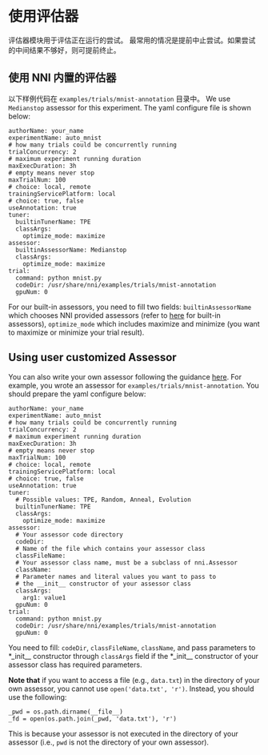 # **使用评估器**

评估器模块用于评估正在运行的尝试。 最常用的情况是提前中止尝试。如果尝试的中间结果不够好，则可提前终止。

## 使用 NNI 内置的评估器

以下样例代码在 `examples/trials/mnist-annotation` 目录中。 We use `Medianstop` assessor for this experiment. The yaml configure file is shown below:

    authorName: your_name
    experimentName: auto_mnist
    # how many trials could be concurrently running
    trialConcurrency: 2
    # maximum experiment running duration
    maxExecDuration: 3h
    # empty means never stop
    maxTrialNum: 100
    # choice: local, remote  
    trainingServicePlatform: local
    # choice: true, false  
    useAnnotation: true
    tuner:
      builtinTunerName: TPE
      classArgs:
        optimize_mode: maximize
    assessor:
      builtinAssessorName: Medianstop
      classArgs:
        optimize_mode: maximize
    trial:
      command: python mnist.py
      codeDir: /usr/share/nni/examples/trials/mnist-annotation
      gpuNum: 0
    

For our built-in assessors, you need to fill two fields: `builtinAssessorName` which chooses NNI provided assessors (refer to [here]() for built-in assessors), `optimize_mode` which includes maximize and minimize (you want to maximize or minimize your trial result).

## Using user customized Assessor

You can also write your own assessor following the guidance [here](). For example, you wrote an assessor for `examples/trials/mnist-annotation`. You should prepare the yaml configure below:

    authorName: your_name
    experimentName: auto_mnist
    # how many trials could be concurrently running
    trialConcurrency: 2
    # maximum experiment running duration
    maxExecDuration: 3h
    # empty means never stop
    maxTrialNum: 100
    # choice: local, remote  
    trainingServicePlatform: local
    # choice: true, false  
    useAnnotation: true
    tuner:
      # Possible values: TPE, Random, Anneal, Evolution
      builtinTunerName: TPE
      classArgs:
        optimize_mode: maximize
    assessor:
      # Your assessor code directory
      codeDir: 
      # Name of the file which contains your assessor class
      classFileName: 
      # Your assessor class name, must be a subclass of nni.Assessor
      className: 
      # Parameter names and literal values you want to pass to
      # the __init__ constructor of your assessor class
      classArgs:
        arg1: value1
      gpuNum: 0
    trial:
      command: python mnist.py
      codeDir: /usr/share/nni/examples/trials/mnist-annotation
      gpuNum: 0
    

You need to fill: `codeDir`, `classFileName`, `className`, and pass parameters to *\_init__ constructor through `classArgs` field if the *\_init__ constructor of your assessor class has required parameters.

**Note that** if you want to access a file (e.g., ```data.txt```) in the directory of your own assessor, you cannot use ```open('data.txt', 'r')```. Instead, you should use the following:

    _pwd = os.path.dirname(__file__)
    _fd = open(os.path.join(_pwd, 'data.txt'), 'r')
    

This is because your assessor is not executed in the directory of your assessor (i.e., ```pwd``` is not the directory of your own assessor).
